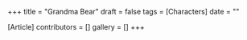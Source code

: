 +++
title = "Grandma Bear"
draft = false
tags = [Characters]
date = ""

[Article]
contributors = []
gallery = []
+++